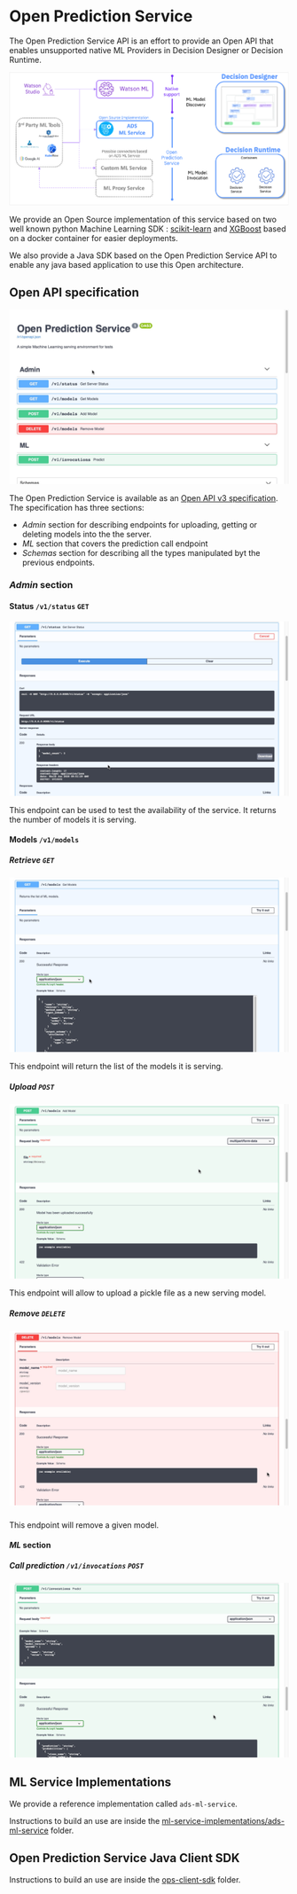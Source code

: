 # Open Prediction Service

The Open Prediction Service API is an effort to provide an Open API that enables unsupported native ML Providers in Decision Designer or Decision Runtime.

![OPS](doc/ops.png)

We provide an Open Source implementation of this service based on two well known python Machine Learning SDK : [scikit-learn](https://scikit-learn.org/) and [XGBoost](https://xgboost.ai/) based on a docker container for easier deployments.

We also provide a Java SDK based on the Open Prediction Service API to enable any java based application to use this Open architecture.

## Open API specification

![OpenAPI](doc/ops-OpenApi.jpg)

The Open Prediction Service is available as an [Open API v3 specification](open-prediction-service.json). The specification has three sections:

- *Admin* section for describing endpoints for uploading, getting or deleting models into the the server.
- *ML* section that covers the prediction call endpoint
- *Schemas* section for describing all the types manipulated byt the previous endpoints.

### *Admin* section

#### Status `/v1/status` `GET`

![status](doc/ops-status.jpg)

This endpoint can be used to test the availability of the service. It returns the number of models it is serving.

#### Models `/v1/models`

##### Retrieve `GET` 

![ops-get-models](doc/ops-get-models.jpg)

This endpoint will return the list of the models it is serving.

##### Upload `POST`

![ops-post-models](doc/ops-post-models.jpg)

This endpoint will allow to upload a pickle file as a new serving model.

##### Remove `DELETE`

##### ![ops-delete-models](doc/ops-delete-models.jpg)

This endpoint will remove a given model.

#### *ML* section

##### Call prediction `/v1/invocations` `POST`

![ops-post-invocations](doc/ops-post-invocations.jpg)

## ML Service Implementations

We provide a reference implementation called `ads-ml-service`.

Instructions to build an use are inside the [ml-service-implementations/ads-ml-service](ml-service-implementations/ads-ml-service/README.md) folder.

## Open Prediction Service Java Client SDK

Instructions to build an use are inside the [ops-client-sdk](ops-client-sdk) folder.